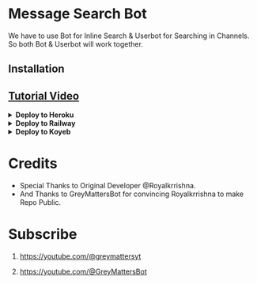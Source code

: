 # Message Search Bot

We have to use Bot for Inline Search & Userbot for Searching in Channels. So both Bot & Userbot will work together.

## Installation
## [Tutorial Video](https://youtu.be/e0h_cpB6mSM)
<details><summary><b>Deploy to Heroku</b></summary>
<p>
<br>
<a href="https://heroku.com/deploy?template=https://github.com/RoyalKrrishna/MdiskWalaBot">
  <img src="https://www.herokucdn.com/deploy/button.svg" alt="Deploy">
</a>
</p>
</details>

<details>
  <summary><b>Deploy to Railway</b></summary>
<br/>

<p align="left">
<a href="https://railway.app/deploy?template=https://github.com/RoyalKrrishna/MdiskWalaBot"">
     <img height="30px" src="https://railway.app/button.svg">
  </a>
</p>
</details>

<details>
   <summary><b>Deploy to Koyeb</b></summary>
<br/>

 <pre>gunicorn app:app & python3 main.py</pre>
 <br>
 
[![Deploy to Koyeb](https://www.koyeb.com/static/images/deploy/button.svg)](https://app.koyeb.com/deploy?type=git&repository=github.com/GreyMattersBot/Link-Search-Bot-Pro&branch=main&name=urlshortautofilterbot)
</details>

# Credits

- Special Thanks to Original Developer @Royalkrrishna.
- And Thanks to GreyMattersBot for convincing Royalkrrishna to make Repo Public.

# Subscribe 

1) https://youtube.com/@greymattersyt

2) https://youtube.com/@GreyMattersBot
